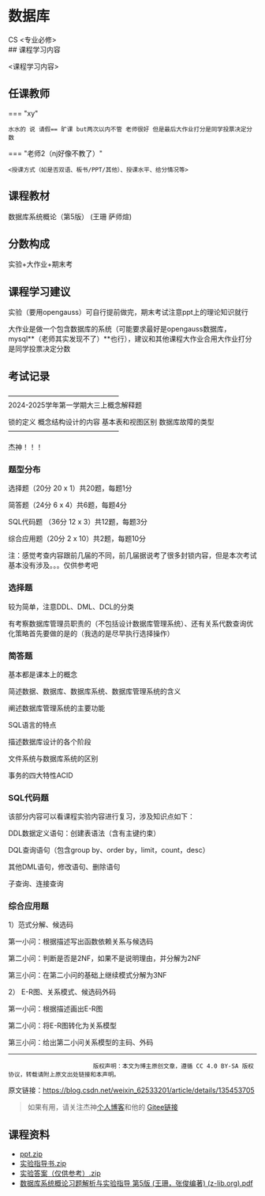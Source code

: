 # 数据库
<div class="badges">
<span class="badge cs-badge">CS <专业必修></span>
</div>
## 课程学习内容

<课程学习内容>

## 任课教师

=== "xy"

    水水的 说 请假== 旷课 but两次以内不管 老师很好 但是最后大作业打分是同学投票决定分数

=== "老师2（nj好像不教了）" 

    <授课方式（如是否双语、板书/PPT/其他）、授课水平、给分情况等>

## 课程教材

数据库系统概论（第5版） (王珊 萨师煊) 

## 分数构成

实验+大作业+期末考

## 课程学习建议

实验（要用opengauss）可自行提前做完，期末考试注意ppt上的理论知识就行

大作业是做一个包含数据库的系统（可能要求最好是opengauss数据库，mysql**（老师其实发现不了）**也行），建议和其他课程大作业合用大作业打分是同学投票决定分数

## 考试记录

————————————————<br>
2024-2025学年第一学期大三上概念解释题

锁的定义   概念结构设计的内容    基本表和视图区别   数据库故障的类型<br>
————————————————

杰神！！！


### 题型分布

选择题（20分 20 x 1）共20题，每题1分

简答题（24分 6 x 4）共6题，每题4分

SQL代码题 （36分 12 x 3）共12题，每题3分

综合应用题（20分 2 x 10）共2题，每题10分

注：感觉考查内容跟前几届的不同，前几届据说考了很多封锁内容，但是本次考试基本没有涉及。。。仅供参考吧

### 选择题

较为简单，注意DDL、DML、DCL的分类

有考察数据库管理员职责的（不包括设计数据库管理系统）、还有关系代数查询优化策略首先要做的是的（我选的是尽早执行选择操作）

### 简答题

基本都是课本上的概念

简述数据、数据库、数据库系统、数据库管理系统的含义

阐述数据库管理系统的主要功能

SQL语言的特点

描述数据库设计的各个阶段

文件系统与数据库系统的区别

事务的四大特性ACID

### SQL代码题

该部分内容可以看课程实验内容进行复习，涉及知识点如下：

DDL数据定义语句：创建表语法（含有主键约束）

DQL查询语句（包含group by、order by，limit，count，desc）

其他DML语句，修改语句、删除语句

子查询、连接查询

### 综合应用题

1）范式分解、候选码

第一小问：根据描述写出函数依赖关系与候选码

第二小问：判断是否是2NF，如果不是说明理由，并分解为2NF

第三小问：在第二小问的基础上继续模式分解为3NF

2） E-R图、关系模式、候选码外码

第一小问：根据描述画出E-R图

第二小问：将E-R图转化为关系模型

第三小问：给出第二小问关系模型的主码、外码

---

                            版权声明：本文为博主原创文章，遵循 CC 4.0 BY-SA 版权协议，转载请附上原文出处链接和本声明。

原文链接：https://blog.csdn.net/weixin_62533201/article/details/135453705



>  如果有用，请关注杰神[个人博客](https://blog.csdn.net/weixin_62533201)和他的 [Gitee链接](https://gitee.com/ricejson)

## 课程资料

+ [ppt.zip](https://1drv.ms/u/s!AtocDSkaQMHclWKByaFnfIsAOsTI?e=dfjOem)
+ [实验指导书.zip](https://1drv.ms/u/s!AtocDSkaQMHclWECFs3lARrW64xP?e=GQfn18)
+ [实验答案（仅供参考）.zip](https://1drv.ms/u/s!AtocDSkaQMHclWB9Ydd3A12Q_AHS?e=ESwyeb)
+ [数据库系统概论习题解析与实验指导  第5版 (王珊，张俊编著) (z-lib.org).pdf](https://1drv.ms/b/s!AtocDSkaQMHclWZc6b8tvq8bR-K1?e=KMr15b)

